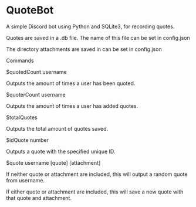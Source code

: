 # QuoteBot
A simple Discord bot using Python and SQLite3, for recording quotes.

Quotes are saved in a .db file. The name of this file can be set in config.json

The directory attachments are saved in can be set in config.json


Commands

$quotedCount username

Outputs the amount of times a user has been quoted.


$quoterCount username


Outputs the amount of times a user has added quotes.


$totalQuotes

Outputs the total amount of quotes saved.


$idQuote number

Outputs a quote with the specified unique ID.


$quote username [quote] [attachment]

If neither quote or attachment are included, this will output a random quote from username.

If either quote or attachment are included, this will save a new quote with that quote and attachment.
